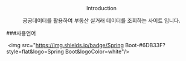 <div align=center>
  Introduction
  
  공공데이터를 활용하여 부동산 실거래 데이터를 조회하는 사이트 입니다.
    
</div>

###사용언어

 <img src="https://img.shields.io/badge/Spring Boot-#6DB33F?style=flat&logo=Spring Boot&logoColor=white"/>
